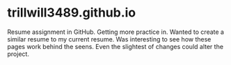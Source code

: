 # trillwill3489.github.io
Resume assignment in GitHub. Getting more practice in. Wanted to create a similar resume to my current resume. Was interesting to see how these pages work behind the seens. Even the slightest of changes could alter the project.
